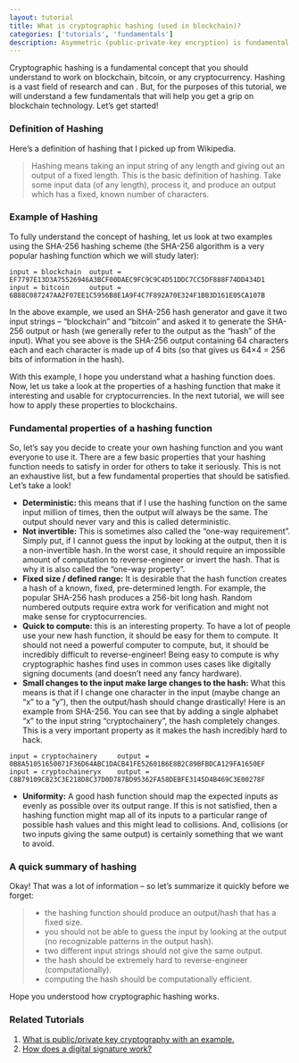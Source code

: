 ```yaml
---
layout: tutorial
title: What is cryptographic hashing (used in blockchain)?
categories: ['tutorials', 'fundamentals']
description: Asymmetric (public-private-key encryption) is fundamental to the way our world operates and securing our communication, banking, email, etc. Let's learn more about it and how it differs from symmetric encryption. 
---
```


Cryptographic hashing is a fundamental concept that you should understand to work on blockchain, bitcoin, or any cryptocurrency. Hashing is a vast field of research and can . But, for the purposes of this tutorial, we will understand a few fundamentals that will help you get a grip on blockchain technology. Let’s get started!

### **Definition of Hashing**
Here’s a definition of hashing that I picked up from Wikipedia.

> Hashing means taking an input string of any length and giving out an output of a fixed length. This is the basic definition of hashing. Take some input data (of any length), process it, and produce an output which has a fixed, known number of characters.

### **Example of Hashing**
To fully understand the concept of hashing, let us look at two examples using the SHA-256 hashing scheme (the SHA-256 algorithm is a very popular hashing function which we will study later):

``` plaintext
input = blockchain  output = EF7797E13D3A75526946A3BCF00DAEC9FC9C9C4D51DDC7CC5DF888F74DD434D1
input = bitcoin     output = 6B88C087247AA2F07EE1C5956B8E1A9F4C7F892A70E324F1BB3D161E05CA107B
```
In the above example, we used an SHA-256 hash generator and gave it two input strings – “blockchain” and “bitcoin” and asked it to generate the SHA-256 output or hash (we generally refer to the output as the “hash” of the input). What you see above is the SHA-256 output containing 64 characters each and each character is made up of 4 bits (so that gives us 64×4 = 256 bits of information in the hash).

With this example, I hope you understand what a hashing function does. Now, let us take a look at the properties of a hashing function that make it interesting and usable for cryptocurrencies. In the next tutorial, we will see how to apply these properties to blockchains.

### **Fundamental properties of a hashing function**
So, let’s say you decide to create your own hashing function and you want everyone to use it. There are a few basic properties that your hashing function needs to satisfy in order for others to take it seriously. This is not an exhaustive list, but a few fundamental properties that should be satisfied. Let’s take a look!
- **Deterministic:** this means that if I use the hashing function on the same input  million of times, then the output will always be the same. The output should never vary and this is called deterministic.
- **Not invertible:** This is sometimes also called the “one-way requirement”. Simply put, if I cannot guess the input by looking at the output, then it is a non-invertible hash. In the worst case, it should require an impossible amount of computation to reverse-engineer or invert the hash. That is why it is also called the “one-way property”.
- **Fixed size / defined range:** It is desirable that the hash function creates a hash of a known, fixed, pre-determined length. For example, the popular SHA-256 hash produces a 256-bit long hash. Random numbered outputs require extra work for verification and might not make sense for cryptocurrencies.
- **Quick to compute:** this is an interesting property. To have a lot of people use your new hash function, it should be easy for them to compute. It should not need a powerful computer to compute, but, it should be incredibly difficult to reverse-engineer! Being easy to compute is why cryptographic hashes find uses in common uses cases like digitally signing documents (and doesn’t need any fancy hardware).
- **Small changes to the input make large changes to the hash:** What this means is that if I change one character in the input (maybe change an “x” to a “y”), then the output/hash should change drastically! Here is an example from SHA-256. You can see that by adding a single alphabet “x” to the input string “cryptochainery”, the hash completely changes. This is a very important property as it makes the hash incredibly hard to hack.
``` plaintext
input = cryptochainery     output = 0B8A51051650071F36D64ABC1DACB41FE52601B6E8B2C89BFBDCA129FA1650EF
input = cryptochaineryx    output = C8B79109CB23C3E218D8C37D0D787BD95362FA58DEBFE3145D4B469C3E00278F 
```
- **Uniformity:** A good hash function should map the expected inputs as evenly as possible over its output range. If this is not satisfied, then a hashing function might map all of its inputs to a particular range of possible hash values and this might lead to collisions. And, collisions (or two inputs giving the same output) is certainly something that we want to avoid.

### **A quick summary of hashing**
Okay! That was a lot of information – so let’s summarize it quickly before we forget:

> - the hashing function should produce an output/hash that has a fixed size.
> - you should not be able to guess the input by looking at the output (no recognizable patterns in the output hash).
> - two different input strings should not give the same output.
> - the hash should be extremely hard to reverse-engineer (computationally).
> - computing the hash should be computationally efficient.

Hope you understood how cryptographic hashing works. 

### Related Tutorials
1. [What is public/private key cryptography with an example.](https://mdcrypto512.github.io/tutorials/public-private-key-blockchain-bitcoin)
2. [How does a digital signature work?](https://mdcrypto512.github.io/tutorials/how-does-digital-signature-work)
